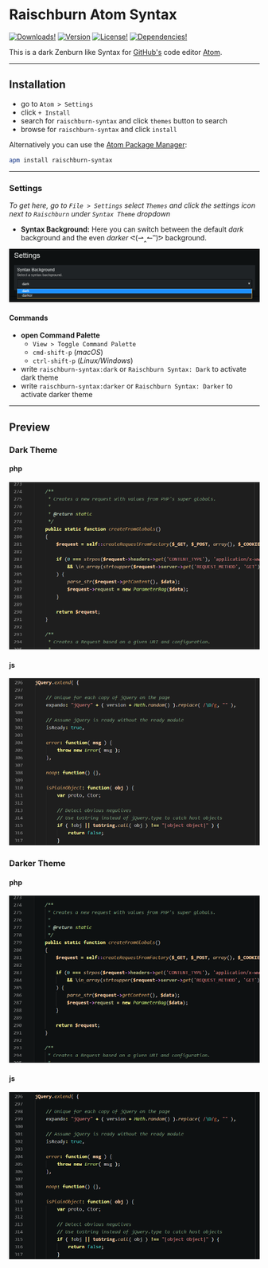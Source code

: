 # Raischburn Atom Syntax
[![Downloads!](https://img.shields.io/apm/dm/raischburn-syntax.svg?style=flat-square)](https://atom.io/themes/raischburn-syntax) [![Version](https://img.shields.io/apm/v/raischburn-syntax.svg?style=flat-square)](https://atom.io/themes/raischburn-syntax) [![License!](https://img.shields.io/apm/l/raischburn-syntax.svg?style=flat-square)](https://atom.io/themes/raischburn-syntax)
[![Dependencies!](https://img.shields.io/david/RumpelRaisch/raischburn-syntax.svg?style=flat-square)](https://david-dm.org/RumpelRaisch/raischburn-syntax)

This is a dark Zenburn like Syntax for [GitHub's](https://github.com) code editor [Atom](https://atom.io).

---

## Installation

+   go to `Atom > Settings`
+   click `+ Install`
+   search for `raischburn-syntax` and click `themes` button to search
+   browse for `raischburn-syntax` and click `install`

Alternatively you can use the [Atom Package Manager](https://github.com/atom/apm):

```bash
apm install raischburn-syntax
```

---

### Settings

_To get here, go to `File > Settings` select `Themes` and click the settings icon next to `Raischburn` under `Syntax Theme` dropdown_

+   __Syntax Background:__ Here you can switch between the default _dark_ background and the even _darker_ ᕙ(⇀‸↼‶)ᕗ background.

![Screenshot](https://raw.githubusercontent.com/RumpelRaisch/raischburn-syntax/master/screenshot-settings.png)

#### Commands

+   __open Command Palette__
    +   `View > Toggle Command Palette`
    +   `cmd-shift-p` (_macOS_)
    +   `ctrl-shift-p` (_Linux/Windows_)
+   write `raischburn-syntax:dark` or `Raischburn Syntax: Dark` to activate dark theme
+   write `raischburn-syntax:darker` or `Raischburn Syntax: Darker` to activate darker theme

---

## Preview

### Dark Theme

#### php
![Screenshot](https://raw.githubusercontent.com/RumpelRaisch/raischburn-syntax/master/screenshot-php-dark.png)

#### js
![Screenshot](https://raw.githubusercontent.com/RumpelRaisch/raischburn-syntax/master/screenshot-js-dark.png)

### Darker Theme

#### php
![Screenshot](https://raw.githubusercontent.com/RumpelRaisch/raischburn-syntax/master/screenshot-php-darker.png)

#### js
![Screenshot](https://raw.githubusercontent.com/RumpelRaisch/raischburn-syntax/master/screenshot-js-darker.png)
